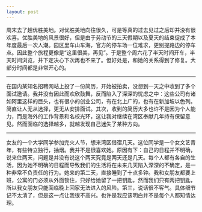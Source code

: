 ```yaml
---
layout: post
---
```

周末去了趟优胜美地。对优胜美地向往很久，可是等真的过去见过之后却并没有很欢喜。优胜美地的风景很好，但是由于劳动节的三天假期以及夏天的结束促成了本年度最后一次人潮。园区里车山车海，官方的停车场一位难求，更别提路边的停车点。因此整个旅程更像是“这里很美，再见”。于是整个周六花了半天时间开车，半天时间浏览，并下定决心下次再也不来了。但好处是，和她的关系得到了修复。大部分时间都是非常开心的。

* * *

在国内某知名招聘网站上投了一份简历，开始被拍卖，没想到一天之中收到了多个面试邀请。我并没有因此而欢欣鼓舞，反而陷入了深深的忧虑之中：这些公司有诸如阿里这样的巨头，也有很小的创业公司，有在北上广的，也有在新加坡以色列。简直让人无从选择，更无从安排面试。其次，收到的简历大多也许不是因为个人能力，而是海外的工作背景和名校光环，这让我对继续在湾区奉献几年持有保留意见。然而面临的选择越多，就越发现自己迷失了某种方向。

* * *

女友的一个大学同学参加完火人节，想来湾区借宿几天。这位同学是一个女文艺青年，有些特立独行，抽烟。我并不是很喜欢她。原因有下：自己的日程并不明确，说来住两天，问题是并没有说这个两天究竟是两天还是几天。每个人都有各自的生活，因为她不明确的日程而导致我们的生活将在未来几天陷入深深的不确定，是一种非常不负责任的行为。她来的第二天，直接睡到了十点多钟。我和女朋友都要上班，公寓的门必须从外面锁住，只好给她留了一把钥匙，然而我们只有两把钥匙，所以我女朋友只能面临晚上回家无法进入的风险。第三，说话很不客气。具体细节记不太清了，但是这一点让我很不高兴。也许是我应该明白并不是每个人都知情达理。